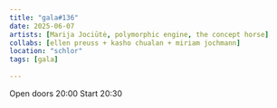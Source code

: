 ```yaml
---
title: "gala#136"
date: 2025-06-07
artists: [Marija Jociūtė, polymorphic engine, the concept horse]
collabs: [ellen preuss + kasho chualan + miriam jochmann]
location: "schlor"
tags: [gala]
 
---
```


Open doors 20:00
Start 20:30 
